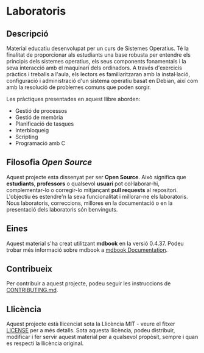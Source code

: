 # Laboratoris

## Descripció

Material educatiu desenvolupat per un curs de Sistemes Operatius. Té la finalitat de proporcionar als estudiants una base robusta per entendre els principis dels sistemes operatius, els seus components fonamentals i la seva interacció amb el maquinari dels ordinadors. A través d'exercicis pràctics i treballs a l'aula, els lectors es familiaritzaran amb la instal·lació, configuració i administració d'un sistema operatiu basat en Debian, així com amb la resolució de problemes comuns que poden sorgir.

Les pràctiques presentades en aquest llibre aborden:

* Gestió de processos
* Gestió de memòria
* Planificació de tasques
* Interbloqueig
* Scripting
* Programació amb C

## Filosofia *Open Source*

Aquest projecte esta dissenyat per ser **Open Source**. Això significa que **estudiants**, **professors** o qualsevol **usuari** pot col·laborar-hi, complementar-lo o corregir-lo mitjançant **pull requests** al repositori. L'objectiu és estendre'n la seva funcionalitat i millorar-ne els laboratoris. Nous laboratoris, correccions, millores en la documentació o en la presentació dels laboratoris són benvinguts.

## Eines

Aquest material s'ha creat utilitzant **mdbook** en la versió 0.4.37. Podeu trobar més informació sobre mdbook a [mdbook Documentation](https://rust-lang.github.io/mdBook/index.html).

## Contribueix

Per contribuir a aquest projecte, podeu seguir les instruccions de [CONTRIBUTING.md](CONTRIBUTING.md).

## Llicència

Aquest projecte està llicenciat sota la Llicència  MIT - veure el fitxer [LICENSE](LICENSE) per a més detalls. Sota aquesta llicència, podeu distribuir, modificar i fer servir aquest material per a qualsevol propòsit, sempre i quan es respecti la llicència original.
